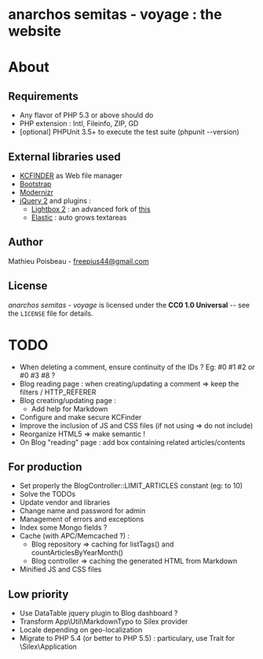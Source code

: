 anarchos semitas - voyage : the website
=======================================

About
=====

Requirements
------------

- Any flavor of PHP 5.3 or above should do
- PHP extension : Intl, Fileinfo, ZIP, GD
- [optional] PHPUnit 3.5+ to execute the test suite (phpunit --version)

External libraries used
-----------------------

* [KCFINDER](http://kcfinder.sunhater.com/) as Web file manager
* [Bootstrap](http://twitter.github.io/bootstrap/)
* [Modernizr](http://modernizr.com/)
* [jQuery 2](http://jquery.com/) and plugins :
  * [Lightbox 2](https://github.com/javierjulio/lightbox2) : an advanced fork of [this](http://lokeshdhakar.com/projects/lightbox2/)
  * [Elastic](http://unwrongest.com/projects/elastic/) : auto grows textareas

Author
------

Mathieu Poisbeau - <freepius44@gmail.com>

License
-------

*anarchos semitas - voyage* is licensed under the **CC0 1.0 Universal** -- see the `LICENSE` file for details.


TODO
====

* When deleting a comment, ensure continuity of the IDs ? Eg: #0 #1 #2  or  #0 #3 #8 ?
* Blog reading page : when creating/updating a comment => keep the filters / HTTP\_REFERER
* Blog creating/updating page :
  * Add help for Markdown
* Configure and make secure KCFinder
* Improve the inclusion of JS and CSS files (if not using => do not include)
* Reorganize HTML5 => make semantic !
* On Blog "reading" page : add box containing related articles/contents

For production
--------------

* Set properly the BlogController::LIMIT\_ARTICLES constant (eg: to 10)
* Solve the TODOs
* Update vendor and libraries
* Change name and password for admin
* Management of errors and exceptions
* Index some Mongo fields ?
* Cache (with APC/Memcached ?) :
  * Blog repository => caching for listTags() and countArticlesByYearMonth()
  * Blog controller => caching the generated HTML from Markdown
* Minified JS and CSS files

Low priority
------------

* Use DataTable jquery plugin to Blog dashboard ?
* Transform App\Util\MarkdownTypo to Silex provider
* Locale depending on geo-localization
* Migrate to PHP 5.4 (or better to PHP 5.5) : particulary, use Trait for \Silex\Application
